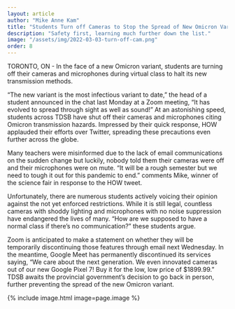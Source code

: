 ```yaml
---
layout: article
author: "Mike Anne Kam"
title: "Students Turn off Cameras to Stop the Spread of New Omicron Variant"
description: "Safety first, learning much further down the list."
image: "/assets/img/2022-03-03-turn-off-cam.png"
order: 8
---
```


TORONTO, ON - In the face of a new Omicron variant, students are turning off their cameras and microphones during virtual class to halt its new transmission methods.

“The new variant is the most infectious variant to date,” the head of a student announced in the chat last Monday at a Zoom meeting, “It has evolved to spread through sight as well as sound!” At an astonishing speed, students across TDSB have shut off their cameras and microphones citing Omicron transmission hazards. Impressed by their quick response, HOW applauded their efforts over Twitter, spreading these precautions even further across the globe.

Many teachers were misinformed due to the lack of email communications on the sudden change but luckily, nobody told them their cameras were off and their microphones were on mute. “It will be a rough semester but we need to tough it out for this pandemic to end.” comments Mike, winner of the science fair in response to the HOW tweet.

Unfortunately, there are numerous students actively voicing their opinion against the not yet enforced restrictions. While it is still legal, countless cameras with shoddy lighting and microphones with no noise suppression have endangered the lives of many. “How are we supposed to have a normal class if there’s no communication?” these students argue.

Zoom is anticipated to make a statement on whether they will be temporarily discontinuing those features through email next Wednesday. In the meantime, Google Meet has permanently discontinued its services saying, “We care about the next generation. We even innovated cameras out of our new Google Pixel 7! Buy it for the low, low price of $1899.99.” TDSB awaits the provincial government’s decision to go back in person, further preventing the spread of the new Omicron variant.

{% include image.html image=page.image %}

